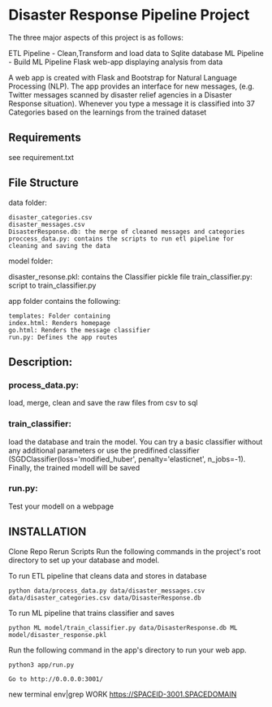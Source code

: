 # Disaster Response Pipeline Project
The three major aspects of this project is as follows:

ETL Pipeline - Clean,Transform and load data to Sqlite database
ML Pipeline - Build ML Pipeline
Flask web-app displaying analysis from data

A web app is created with Flask and Bootstrap for Natural Language Processing (NLP). The app provides an interface for new messages, (e.g. Twitter messages scanned by disaster relief agencies in a Disaster Response situation). Whenever you type a message it is classified into 37 Categories based on the learnings from the trained dataset

## Requirements
see requirement.txt

## File Structure
data folder:

    disaster_categories.csv
    disaster_messages.csv
    DisasterResponse.db: the merge of cleaned messages and categories
    proccess_data.py: contains the scripts to run etl pipeline for cleaning and saving the data

model folder:

disaster_resonse.pkl: contains the Classifier pickle file
train_classifier.py: script to train_classifier.py

app folder contains the following:

    templates: Folder containing
    index.html: Renders homepage
    go.html: Renders the message classifier
    run.py: Defines the app routes

## Description:
### process_data.py:

load, merge, clean and save the raw files from csv to sql

### train_classifier:

load the database and train the model. You can try a basic classifier without any additional parameters or use the predifined classifier
(SGDClassifier(loss='modified_huber', penalty='elasticnet', n_jobs=-1).
Finally, the trained modell will be saved

### run.py:

Test your modell on a webpage

## INSTALLATION

Clone Repo
Rerun Scripts
Run the following commands in the project's root directory to set up your database and model.

To run ETL pipeline that cleans data and stores in database

    python data/process_data.py data/disaster_messages.csv data/disaster_categories.csv data/DisasterResponse.db

To run ML pipeline that trains classifier and saves

    python ML model/train_classifier.py data/DisasterResponse.db ML model/disaster_response.pkl

Run the following command in the app's directory to run your web app. 

    python3 app/run.py

    Go to http://0.0.0.0:3001/



new terminal 
env|grep WORK
https://SPACEID-3001.SPACEDOMAIN

